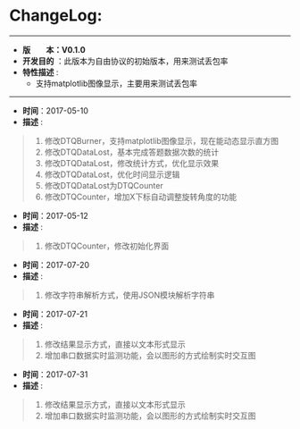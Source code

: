 # ChangeLog:
*****************************************************************************************
* **版　　本：V0.1.0**
* **开发目的** ：此版本为自由协议的初始版本，用来测试丢包率
* **特性描述** : 
	* 支持matplotlib图像显示，主要用来测试丢包率
*****************************************************************************************
* **时间**：2017-05-10
* **描述** :
> 1. 修改DTQBurner，支持matplotlib图像显示，现在能动态显示直方图
> 2. 修改DTQDataLost，基本完成答题数据次数的统计
> 3. 修改DTQDataLost，修改统计方式，优化显示效果
> 4. 修改DTQDataLost，优化时间显示逻辑
> 5. 修改DTQDataLost为DTQCounter
> 6. 修改DTQCounter，增加X下标自动调整旋转角度的功能

* **时间**：2017-05-12
* **描述** :
> 1. 修改DTQCounter，修改初始化界面

* **时间**：2017-07-20
* **描述** :
> 1. 修改字符串解析方式，使用JSON模块解析字符串

* **时间**：2017-07-21
* **描述** :
> 1. 修改结果显示方式，直接以文本形式显示
> 2. 增加串口数据实时监测功能，会以图形的方式绘制实时交互图

* **时间**：2017-07-31
* **描述** :
> 1. 修改结果显示方式，直接以文本形式显示
> 2. 增加串口数据实时监测功能，会以图形的方式绘制实时交互图